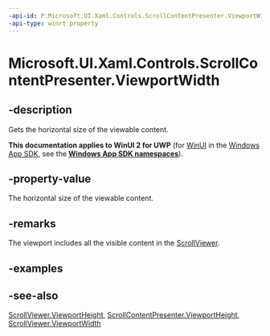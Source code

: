 ```yaml
---
-api-id: P:Microsoft.UI.Xaml.Controls.ScrollContentPresenter.ViewportWidth
-api-type: winrt property
---
```


<!-- Property syntax
public double ViewportWidth { get; }
-->

# Microsoft.UI.Xaml.Controls.ScrollContentPresenter.ViewportWidth

## -description
Gets the horizontal size of the viewable content.

**This documentation applies to WinUI 2 for UWP** (for [WinUI](/windows/apps/winui/winui3/) in the [Windows App SDK](/windows/apps/windows-app-sdk/), see the **[Windows App SDK namespaces](/windows/windows-app-sdk/api/winrt/)**).

## -property-value
The horizontal size of the viewable content.

## -remarks
The viewport includes all the visible content in the [ScrollViewer](scrollviewer.md).

## -examples

## -see-also
[ScrollViewer.ViewportHeight](scrollviewer_viewportheight.md), [ScrollContentPresenter.ViewportHeight](scrollcontentpresenter_viewportheight.md), [ScrollViewer.ViewportWidth](scrollviewer_viewportwidth.md)
